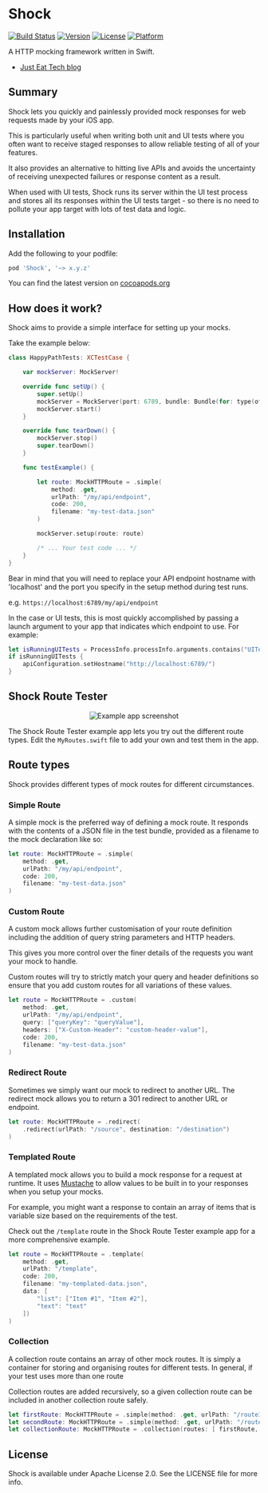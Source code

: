 # Shock

[![Build Status](https://travis-ci.org/justeat/Shock.svg?branch=master)](https://travis-ci.org/justeat/Shock)
[![Version](https://img.shields.io/cocoapods/v/Shock.svg?style=flat)](http://cocoapods.org/pods/Shock)
[![License](https://img.shields.io/cocoapods/l/Shock.svg?style=flat)](http://cocoapods.org/pods/Shock)
[![Platform](https://img.shields.io/cocoapods/p/Shock.svg?style=flat)](http://cocoapods.org/pods/Shock)

A HTTP mocking framework written in Swift.

- [Just Eat Tech blog](https://tech.just-eat.com/2019/03/05/shock-better-automation-testing-for-ios/)

## Summary

Shock lets you quickly and painlessly provided mock responses for web requests made by your iOS app.

This is particularly useful when writing both unit and UI tests where you often want to receive staged responses to allow reliable testing of all of your features.

It also provides an alternative to hitting live APIs and avoids the uncertainty of receiving unexpected failures or response content as a result.

When used with UI tests, Shock runs its server within the UI test process and stores all its responses within the UI tests target - so there is no need to pollute your app target with lots of test data and logic.

## Installation

Add the following to your podfile:

```ruby
pod 'Shock', '~> x.y.z'
```

You can find the latest version on [cocoapods.org](http://cocoapods.org/pods/Shock)

## How does it work?

Shock aims to provide a simple interface for setting up your mocks.

Take the example below:

```swift
class HappyPathTests: XCTestCase {

    var mockServer: MockServer!

    override func setUp() {
        super.setUp()
        mockServer = MockServer(port: 6789, bundle: Bundle(for: type(of: self)))
        mockServer.start()
    }

    override func tearDown() {
        mockServer.stop()
        super.tearDown()
    }

    func testExample() {

        let route: MockHTTPRoute = .simple(
            method: .get,
            urlPath: "/my/api/endpoint",
            code: 200,
            filename: "my-test-data.json"
        )

        mockServer.setup(route: route)

        /* ... Your test code ... */
    }
}
```

Bear in mind that you will need to replace your API endpoint hostname with 'localhost' and the port you specify in the setup method during test runs.

e.g. ```https://localhost:6789/my/api/endpoint```

In the case or UI tests, this is most quickly accomplished by passing a launch argument to your app that indicates which endpoint to use. For example:

```swift
let isRunningUITests = ProcessInfo.processInfo.arguments.contains("UITests")
if isRunningUITests {
    apiConfiguration.setHostname("http://localhost:6789/")
}
```

## Shock Route Tester

<p align="center">
    <img src="./assets/example-app.png" alt="Example app screenshot" />
<p>

The Shock Route Tester example app lets you try out the different route types.
Edit the `MyRoutes.swift` file to add your own and test them in the app.

## Route types

Shock provides different types of mock routes for different circumstances.

### Simple Route

A simple mock is the preferred way of defining a mock route. It responds with
the contents of a JSON file in the test bundle, provided as a filename to the
mock declaration like so:

```swift
let route: MockHTTPRoute = .simple(
    method: .get,
    urlPath: "/my/api/endpoint",
    code: 200,
    filename: "my-test-data.json"
)
```

### Custom Route

A custom mock allows further customisation of your route definition including
the addition of query string parameters and HTTP headers.

This gives you more control over the finer details of the requests you want your
mock to handle.

Custom routes will try to strictly match your query and header definitions so
ensure that you add custom routes for all variations of these values.

```swift
let route = MockHTTPRoute = .custom(
    method: .get,
    urlPath: "/my/api/endpoint",
    query: ["queryKey": "queryValue"],
    headers: ["X-Custom-Header": "custom-header-value"],
    code: 200,
    filename: "my-test-data.json"
)
```

### Redirect Route

Sometimes we simply want our mock to redirect to another URL. The redirect mock
allows you to return a 301 redirect to another URL or endpoint.

```swift
let route: MockHTTPRoute = .redirect(
    .redirect(urlPath: "/source", destination: "/destination")
)
```

### Templated Route

A templated mock allows you to build a mock response for a request at runtime.
It uses [Mustache](https://mustache.github.io/) to allow values to be built in
to your responses when you setup your mocks.

For example, you might want a response to contain an array of items that is
variable size based on the requirements of the test.

Check out the `/template` route in the Shock Route Tester example app for a
more comprehensive example.

```swift
let route = MockHTTPRoute = .template(
    method: .get,
    urlPath: "/template",
    code: 200,
    filename: "my-templated-data.json",
    data: [
        "list": ["Item #1", "Item #2"],
        "text": "text"
    ])
)
```

### Collection

A collection route contains an array of other mock routes. It is simply a
container for storing and organising routes for different tests. In general,
if your test uses more than one route

Collection routes are added recursively, so a given collection route can be
included in another collection route safely.

```swift
let firstRoute: MockHTTPRoute = .simple(method: .get, urlPath: "/route1", code: 200, filename: "data1.json")
let secondRoute: MockHTTPRoute = .simple(method: .get, urlPath: "/route2", code: 200, filename: "data2.json")
let collectionRoute: MockHTTPRoute = .collection(routes: [ firstRoute, secondRoute ])
```

## License

Shock is available under Apache License 2.0.  See the LICENSE file for more info.

